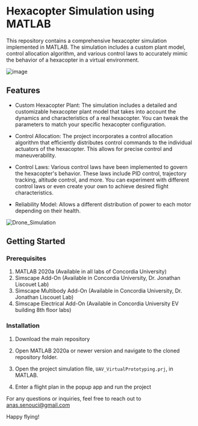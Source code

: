 # Hexacopter Simulation using MATLAB

This repository contains a comprehensive hexacopter simulation implemented in MATLAB. The simulation includes a custom plant model, control allocation algorithm, and various control laws to accurately mimic the behavior of a hexacopter in a virtual environment.

![image](https://github.com/Sanassah/UAV_VirtualPrototyping/assets/89364990/ad8b4247-c6fb-47f3-bb75-c9027eecb259)

## Features

- Custom Hexacopter Plant: The simulation includes a detailed and customizable hexacopter plant model that takes into account the dynamics and characteristics of a real hexacopter. You can tweak the parameters to match your specific hexacopter configuration.

- Control Allocation: The project incorporates a control allocation algorithm that efficiently distributes control commands to the individual actuators of the hexacopter. This allows for precise control and maneuverability.

- Control Laws: Various control laws have been implemented to govern the hexacopter's behavior. These laws include PID control, trajectory tracking, altitude control, and more. You can experiment with different control laws or even create your own to achieve desired flight characteristics.
  
- Reliability Model: Allows a different distribution of power to each motor depending on their health.

![Drone_Simulation](https://github.com/Sanassah/UAV_VirtualPrototyping/assets/89364990/01042729-8d4d-4604-b1e1-b74a2f55a672)

## Getting Started

### Prerequisites

1. MATLAB 2020a (Available in all labs of Concordia University)
2. Simscape Add-On (Available in Concordia University, Dr. Jonathan Liscouet Lab)
3. Simscape Multibody Add-On (Available in Concordia University, Dr. Jonathan Liscouet Lab)
4. Simscape Electrical Add-On (Available in Concordia University EV building 8th floor labs)


### Installation

1. Download the main repository

2. Open MATLAB 2020a or newer version and navigate to the cloned repository folder.
   
3. Open the project simulation file, `UAV_VirtualPrototyping.prj`, in MATLAB.

4. Enter a flight plan in the popup app and run the project



For any questions or inquiries, feel free to reach out to anas.senouci@gmail.com

Happy flying!
